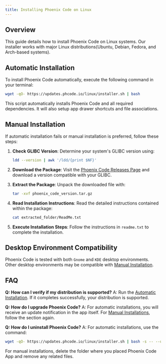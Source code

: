 ```yaml
---
title: Installing Phoenix Code on Linux
---
```


## Overview
This guide details how to install Phoenix Code on Linux systems. Our installer works with major Linux distributions(Ubuntu, Debian, Fedora, and Arch-based systems).

## Automatic Installation
To install Phoenix Code automatically, execute the following command in your terminal:

```bash
wget -qO- https://updates.phcode.io/linux/installer.sh | bash
```

This script automatically installs Phoenix Code and all required dependencies.
It will also setup app drawer shortcuts and file associations.

## Manual Installation
If automatic installation fails or manual installation is preferred, follow these steps:

1. **Check GLIBC Version**:
   Determine your system's GLIBC version using:
   ```bash
   ldd --version | awk '/ldd/{print $NF}'
   ```

2. **Download the Package**:
   Visit the [Phoenix Code Releases Page](https://github.com/phcode-dev/phoenix-desktop/releases) and download a version compatible with your GLIBC.

3. **Extract the Package**:
   Unpack the downloaded file with:
   ```bash
   tar -xvf phoenix_code_version.tar.gz
   ```

4. **Read Installation Instructions**:
   Read the detailed instructions contained within the package:
   ```bash
   cat extracted_folder/ReadMe.txt
   ```

5. **Execute Installation Steps**:
   Follow the instructions in `readme.txt` to complete the installation.

## Desktop Environment Compatibility
Phoenix Code is tested with both `Gnome` and `KDE` desktop environments.
Other desktop environments may be compatible with [Manual Installation](#manual-installation).

## FAQ
**Q: How can I verify if my distribution is supported?**
A: Run the [Automatic Installation](#automatic-installation). If it completes successfully, your distribution is supported.

**Q: How do I upgrade Phoenix Code?**
A: For automatic installations, you will receive an update notification in the app itself.
For [Manual Installations](#manual-installation), follow the section again.

**Q: How do I uninstall Phoenix Code?**
A: For automatic installations, use the command:
   ```bash
   wget -qO- https://updates.phcode.io/linux/installer.sh | bash -s -- --uninstall
   ```
For manual installations, delete the folder where you placed Phoenix Code App and remove any related files.